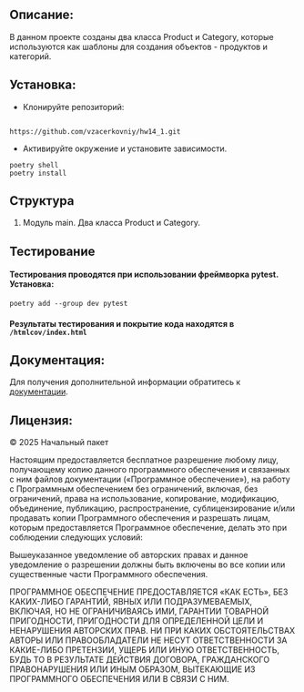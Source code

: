 ## Описание:
В данном проекте созданы два класса Product и Category, которые используются как шаблоны для создания объектов - продуктов и категорий.

## Установка:
+ Клонируйте репозиторий:
```

https://github.com/vzacerkovniy/hw14_1.git

```
+ Активируйте окружение и установите зависимости.
```
poetry shell
poetry install
```

## Структура
1. Модуль main. Два класса Product и Category.

## Тестирование
#### Тестирования проводятся при использовании фреймворка pytest. Установка:
```poetry add --group dev pytest```

#### Результаты тестирования и покрытие кода находятся в `/htmlcov/index.html`

## Документация:

Для получения дополнительной информации обратитесь к [документации](./README.md).

## Лицензия:

© 2025 Начальный пакет

Настоящим предоставляется бесплатное разрешение любому лицу, получающему копию данного программного обеспечения 
и связанных с ним файлов документации («Программное обеспечение»), на работу с Программным обеспечением без ограничений, 
включая, без ограничений, права на использование, копирование, модификацию, объединение, публикацию, распространение, 
сублицензирование и/или продавать копии Программного обеспечения и разрешать лицам, которым предоставляется Программное 
обеспечение, делать это при соблюдении следующих условий:

Вышеуказанное уведомление об авторских правах и данное уведомление о разрешении должны быть включены во все копии или 
существенные части Программного обеспечения.

ПРОГРАММНОЕ ОБЕСПЕЧЕНИЕ ПРЕДОСТАВЛЯЕТСЯ «КАК ЕСТЬ», БЕЗ КАКИХ-ЛИБО ГАРАНТИЙ, ЯВНЫХ ИЛИ ПОДРАЗУМЕВАЕМЫХ, ВКЛЮЧАЯ, НО НЕ 
ОГРАНИЧИВАЯСЬ ИМИ, ГАРАНТИИ ТОВАРНОЙ ПРИГОДНОСТИ, ПРИГОДНОСТИ ДЛЯ ОПРЕДЕЛЕННОЙ ЦЕЛИ И НЕНАРУШЕНИЯ АВТОРСКИХ ПРАВ. НИ ПРИ 
КАКИХ ОБСТОЯТЕЛЬСТВАХ АВТОРЫ ИЛИ ПРАВООБЛАДАТЕЛИ НЕ НЕСУТ ОТВЕТСТВЕННОСТИ ЗА КАКИЕ-ЛИБО ПРЕТЕНЗИИ, УЩЕРБ ИЛИ ИНУЮ 
ОТВЕТСТВЕННОСТЬ, БУДЬ ТО В РЕЗУЛЬТАТЕ ДЕЙСТВИЯ ДОГОВОРА, ГРАЖДАНСКОГО ПРАВОНАРУШЕНИЯ ИЛИ ИНЫМ ОБРАЗОМ, ВЫТЕКАЮЩИЕ ИЗ 
ПРОГРАММНОГО ОБЕСПЕЧЕНИЯ ИЛИ В СВЯЗИ С НИМ.